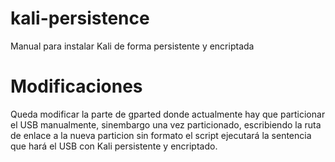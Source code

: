 # kali-persistence
Manual para instalar Kali de forma persistente y encriptada

# Modificaciones
Queda modificar la parte de gparted donde actualmente hay que particionar el USB manualmente, sinembargo una vez particionado, escribiendo la ruta de enlace a la nueva particion sin formato el script ejecutará la sentencia que hará el USB con Kali persistente y encriptado.
